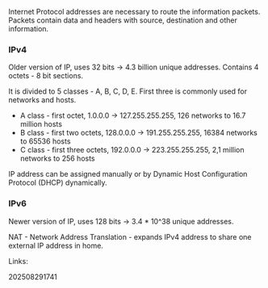 Internet Protocol addresses are necessary to route the information packets. Packets contain data and headers with source, destination and other information.

### IPv4
Older version of IP, uses 32 bits -> 4.3 billion unique addresses. Contains 4 octets - 8 bit sections. 

It is divided to 5 classes - A, B, C, D, E. First three is commonly used for networks and hosts.

- A class - first octet, 1.0.0.0 -> 127.255.255.255, 126 networks to 16.7 million hosts
- B class - first two octets, 128.0.0.0 -> 191.255.255.255, 16384 networks to 65536 hosts
- C class - first three octets, 192.0.0.0 -> 223.255.255.255, 2,1 million networks to 256 hosts

IP address can be assigned manually or by Dynamic Host Configuration Protocol (DHCP) dynamically.

### IPv6
Newer version of IP, uses 128 bits -> 3.4 * 10^38 unique addresses. 

NAT - Network Address Translation - expands IPv4 address to share one external IP address in home.



Links:

202508291741

